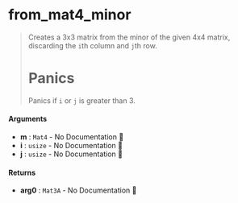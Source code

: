 # from\_mat4\_minor

>  Creates a 3x3 matrix from the minor of the given 4x4 matrix, discarding the `i`th column
>  and `j`th row.
>  # Panics
>  Panics if `i` or `j` is greater than 3.

#### Arguments

- **m** : `Mat4` \- No Documentation 🚧
- **i** : `usize` \- No Documentation 🚧
- **j** : `usize` \- No Documentation 🚧

#### Returns

- **arg0** : `Mat3A` \- No Documentation 🚧